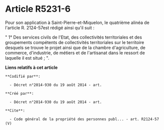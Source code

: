 # Article R5231-6

Pour son application à Saint-Pierre-et-Miquelon, le quatrième alinéa de l'article R. 2124-57est rédigé ainsi qu'il suit : 

" 1° Des services civils de l'Etat, des collectivités territoriales et des groupements compétents de collectivités
territoriales sur le territoire desquels se trouve le projet ainsi que de la chambre d'agriculture, de commerce, d'industrie,
de métiers et de l'artisanat dans le ressort de laquelle il est situé ; ".

**Liens relatifs à cet article**

	**Codifié par**:

	  - Décret n°2014-930 du 19 août 2014 - art.

	**Créé par**:

	  - Décret n°2014-930 du 19 août 2014 - art.

	**Cite**:

	  - Code général de la propriété des personnes publ... - art. R2124-57 (V)
